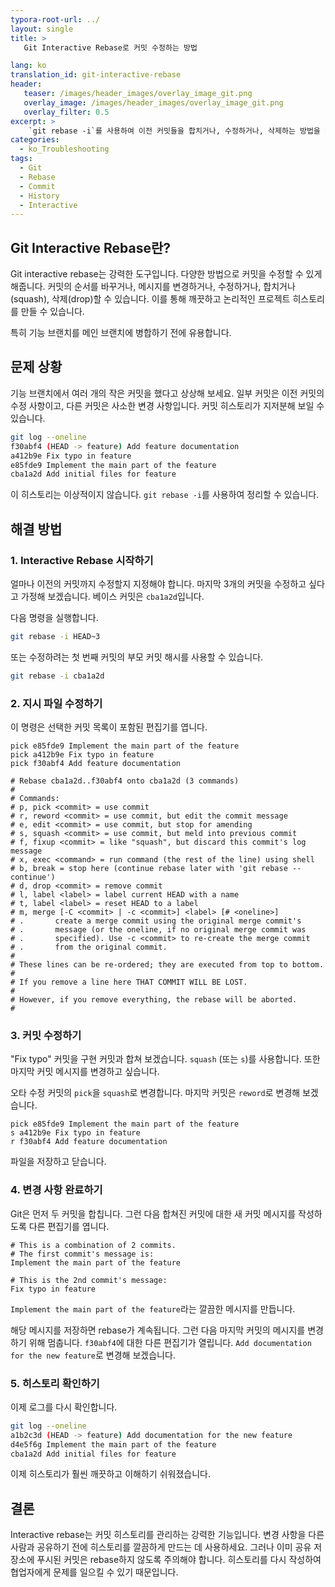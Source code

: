 ```yaml
---
typora-root-url: ../
layout: single
title: >
   Git Interactive Rebase로 커밋 수정하는 방법

lang: ko
translation_id: git-interactive-rebase
header:
   teaser: /images/header_images/overlay_image_git.png
   overlay_image: /images/header_images/overlay_image_git.png
   overlay_filter: 0.5
excerpt: >
    `git rebase -i`를 사용하여 이전 커밋들을 합치거나, 수정하거나, 삭제하는 방법을 배워보세요. 프로젝트 히스토리를 더 깔끔하고 이해하기 쉽게 만들 수 있습니다.
categories:
  - ko_Troubleshooting
tags:
  - Git
  - Rebase
  - Commit
  - History
  - Interactive
---
```


## Git Interactive Rebase란?

Git interactive rebase는 강력한 도구입니다. 다양한 방법으로 커밋을 수정할 수 있게 해줍니다. 커밋의 순서를 바꾸거나, 메시지를 변경하거나, 수정하거나, 합치거나(squash), 삭제(drop)할 수 있습니다. 이를 통해 깨끗하고 논리적인 프로젝트 히스토리를 만들 수 있습니다.

특히 기능 브랜치를 메인 브랜치에 병합하기 전에 유용합니다.

## 문제 상황

기능 브랜치에서 여러 개의 작은 커밋을 했다고 상상해 보세요. 일부 커밋은 이전 커밋의 수정 사항이고, 다른 커밋은 사소한 변경 사항입니다. 커밋 히스토리가 지저분해 보일 수 있습니다.

```bash
git log --oneline
f30abf4 (HEAD -> feature) Add feature documentation
a412b9e Fix typo in feature
e85fde9 Implement the main part of the feature
cba1a2d Add initial files for feature
```

이 히스토리는 이상적이지 않습니다. `git rebase -i`를 사용하여 정리할 수 있습니다.

## 해결 방법

### 1. Interactive Rebase 시작하기

얼마나 이전의 커밋까지 수정할지 지정해야 합니다. 마지막 3개의 커밋을 수정하고 싶다고 가정해 보겠습니다. 베이스 커밋은 `cba1a2d`입니다.

다음 명령을 실행합니다.

```bash
git rebase -i HEAD~3
```

또는 수정하려는 첫 번째 커밋의 부모 커밋 해시를 사용할 수 있습니다.

```bash
git rebase -i cba1a2d
```

### 2. 지시 파일 수정하기

이 명령은 선택한 커밋 목록이 포함된 편집기를 엽니다.

```
pick e85fde9 Implement the main part of the feature
pick a412b9e Fix typo in feature
pick f30abf4 Add feature documentation

# Rebase cba1a2d..f30abf4 onto cba1a2d (3 commands)
#
# Commands:
# p, pick <commit> = use commit
# r, reword <commit> = use commit, but edit the commit message
# e, edit <commit> = use commit, but stop for amending
# s, squash <commit> = use commit, but meld into previous commit
# f, fixup <commit> = like "squash", but discard this commit's log message
# x, exec <command> = run command (the rest of the line) using shell
# b, break = stop here (continue rebase later with 'git rebase --continue')
# d, drop <commit> = remove commit
# l, label <label> = label current HEAD with a name
# t, label <label> = reset HEAD to a label
# m, merge [-C <commit> | -c <commit>] <label> [# <oneline>]
# .       create a merge commit using the original merge commit's
# .       message (or the oneline, if no original merge commit was
# .       specified). Use -c <commit> to re-create the merge commit
# .       from the original commit.
#
# These lines can be re-ordered; they are executed from top to bottom.
#
# If you remove a line here THAT COMMIT WILL BE LOST.
#
# However, if you remove everything, the rebase will be aborted.
#
```

### 3. 커밋 수정하기

"Fix typo" 커밋을 구현 커밋과 합쳐 보겠습니다. `squash` (또는 `s`)를 사용합니다. 또한 마지막 커밋 메시지를 변경하고 싶습니다.

오타 수정 커밋의 `pick`을 `squash`로 변경합니다. 마지막 커밋은 `reword`로 변경해 보겠습니다.

```
pick e85fde9 Implement the main part of the feature
s a412b9e Fix typo in feature
r f30abf4 Add feature documentation
```

파일을 저장하고 닫습니다.

### 4. 변경 사항 완료하기

Git은 먼저 두 커밋을 합칩니다. 그런 다음 합쳐진 커밋에 대한 새 커밋 메시지를 작성하도록 다른 편집기를 엽니다.

```
# This is a combination of 2 commits.
# The first commit's message is:
Implement the main part of the feature

# This is the 2nd commit's message:
Fix typo in feature
```

`Implement the main part of the feature`라는 깔끔한 메시지를 만듭니다.

해당 메시지를 저장하면 rebase가 계속됩니다. 그런 다음 마지막 커밋의 메시지를 변경하기 위해 멈춥니다. `f30abf4`에 대한 다른 편집기가 열립니다. `Add documentation for the new feature`로 변경해 보겠습니다.

### 5. 히스토리 확인하기

이제 로그를 다시 확인합니다.

```bash
git log --oneline
a1b2c3d (HEAD -> feature) Add documentation for the new feature
d4e5f6g Implement the main part of the feature
cba1a2d Add initial files for feature
```

이제 히스토리가 훨씬 깨끗하고 이해하기 쉬워졌습니다.

## 결론

Interactive rebase는 커밋 히스토리를 관리하는 강력한 기능입니다. 변경 사항을 다른 사람과 공유하기 전에 히스토리를 깔끔하게 만드는 데 사용하세요. 그러나 이미 공유 저장소에 푸시된 커밋은 rebase하지 않도록 주의해야 합니다. 히스토리를 다시 작성하여 협업자에게 문제를 일으킬 수 있기 때문입니다.
